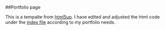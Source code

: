 ##Portfolio page  

This is a tempalte from [html5up](https://html5up.net/). I have edited and adjusted the html code under the [index file](https://github.com/spyrou-andre/spyrou-andre.github.io/blob/main/index.html) according to my portfolio needs.  
